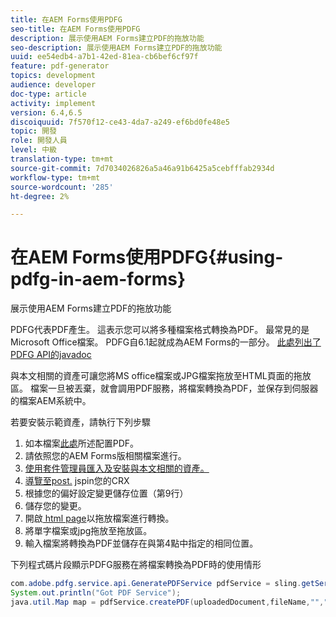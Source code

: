 ```yaml
---
title: 在AEM Forms使用PDFG
seo-title: 在AEM Forms使用PDFG
description: 展示使用AEM Forms建立PDF的拖放功能
seo-description: 展示使用AEM Forms建立PDF的拖放功能
uuid: ee54edb4-a7b1-42ed-81ea-cb6bef6cf97f
feature: pdf-generator
topics: development
audience: developer
doc-type: article
activity: implement
version: 6.4,6.5
discoiquuid: 7f570f12-ce43-4da7-a249-ef6bd0fe48e5
topic: 開發
role: 開發人員
level: 中級
translation-type: tm+mt
source-git-commit: 7d7034026826a5a46a91b6425a5cebfffab2934d
workflow-type: tm+mt
source-wordcount: '285'
ht-degree: 2%

---
```



# 在AEM Forms使用PDFG{#using-pdfg-in-aem-forms}

展示使用AEM Forms建立PDF的拖放功能

PDFG代表PDF產生。 這表示您可以將多種檔案格式轉換為PDF。 最常見的是Microsoft Office檔案。 PDFG自6.1起就成為AEM Forms的一部分。
[此處列出了PDFG API的javadoc](https://helpx.adobe.com/experience-manager/6-3/forms/using/aem-document-services-programmatically.html#PDFGeneratorService)

與本文相關的資產可讓您將MS office檔案或JPG檔案拖放至HTML頁面的拖放區。 檔案一旦被丟棄，就會調用PDF服務，將檔案轉換為PDF，並保存到伺服器的檔案AEM系統中。

若要安裝示範資產，請執行下列步驟

1. 如本檔案[此處](https://helpx.adobe.com/tw/experience-manager/6-4/forms/using/install-configure-pdf-generator.html)所述配置PDF。
1. 請依照您的AEM Forms版相關檔案進行。
1. [使用套件管理員匯入及安裝與本文相關的資產。](assets/createpdfgdemov2.zip)
1. [導覽至post.](http://localhost:4502/apps/AemFormsSamples/components/createPDF/POST.jsp) jspin您的CRX
1. 根據您的偏好設定變更儲存位置（第9行）
1. 儲存您的變更。
1. 開啟[ html page](http://localhost:4502/content/DocumentServices/CreatePDFG.html)以拖放檔案進行轉換。
1. 將單字檔案或jpg拖放至拖放區。
1. 輸入檔案將轉換為PDF並儲存在與第4點中指定的相同位置。

下列程式碼片段顯示PDFG服務在將檔案轉換為PDF時的使用情形

```java
com.adobe.pdfg.service.api.GeneratePDFService pdfService = sling.getService(com.adobe.pdfg.service.api.GeneratePDFService.class);
System.out.println("Got PDF Service");
java.util.Map map = pdfService.createPDF(uploadedDocument,fileName,"","Standard","No Security", null, null);
```


